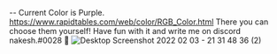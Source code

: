  -- Current Color is Purple. https://www.rapidtables.com/web/color/RGB_Color.html There you can choose them yourself!
  Have fun with it and write me on discord nakesh.#0028 📝
![Desktop Screenshot 2022 02 03 - 21 31 48 36 (2)](https://user-images.githubusercontent.com/77782202/152424073-49d4de22-8c11-41ef-90e1-a5c52c3d425d.png)
